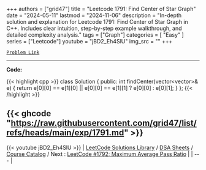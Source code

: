 
+++
authors = ["grid47"]
title = "Leetcode 1791: Find Center of Star Graph"
date = "2024-05-11"
lastmod = "2024-11-06"
description = "In-depth solution and explanation for Leetcode 1791: Find Center of Star Graph in C++. Includes clear intuition, step-by-step example walkthrough, and detailed complexity analysis."
tags = ["Graph"]
categories = [
    "Easy"
]
series = ["Leetcode"]
youtube = "jBD2_Eh4SlU"
img_src = ""
+++



[`Problem Link`](https://leetcode.com/problems/find-center-of-star-graph/description/)

---
**Code:**

{{< highlight cpp >}}
class Solution {
public:
    int findCenter(vector<vector<int>>& e) {
    return e[0][0] == e[1][0] || e[0][0] == e[1][1] ? e[0][0] : e[0][1];
}
};
{{< /highlight >}}

{{< ghcode "https://raw.githubusercontent.com/grid47/list/refs/heads/main/exp/1791.md" >}}
---
{{< youtube jBD2_Eh4SlU >}}
| [LeetCode Solutions Library](https://grid47.xyz/leetcode/) / [DSA Sheets](https://grid47.xyz/sheets/) / [Course Catalog](https://grid47.xyz/courses/) / Next : [LeetCode #1792: Maximum Average Pass Ratio](https://grid47.xyz/leetcode/solution-1792-maximum-average-pass-ratio/) |
| --- |
